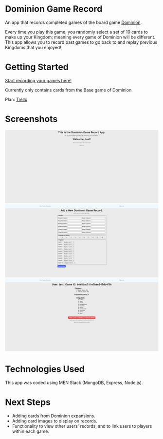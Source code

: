 # Dominion Game Record
An app that records completed games of the board game [Dominion](https://en.wikipedia.org/wiki/Dominion_(card_game)). 

Every time you play this game, you randomly select a set of 10 cards to make up your Kingdom; meaning every game of Dominion will be different. This app allows you to record past games to go back to and replay previous Kingdoms that you enjoyed!

# Getting Started
[Start recording your games here!](https://dominion-game-record-8d346c4dc6f4.herokuapp.com/)

Currently only contains cards from the Base game of Dominion.

Plan:
[Trello](https://trello.com/b/dACeDD8w/dominion-game-record-project)

# Screenshots
![Home Page](./images/Screenshot-1.png)
![Form](./images/Screenshot-2.png)
![Game Record](./images/Screenshot-3.png)

# Technologies Used
This app was coded using MEN Stack (MongoDB, Express, Node.js).

# Next Steps
* Adding cards from Dominion expansions.
* Adding card images to display on records.
* Functionality to view other users' records, and to link users to players within each game.